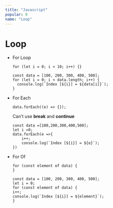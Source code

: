 ```yaml
---
title: "Javascript"
popular: 0
name: "Loop"
---
```


# Loop

- For Loop

  ```
  for (let i = 0; i < 10; i++) {}
  ```

  ```
  const data = [100, 200, 300, 400, 500];
  for (let i = 0; i < data.length; i++) {
    console.log(`Index [${i}] = ${data[i]}`);
  }
  ```

- For Each

  ```
  data.forEach((e) => {});
  ```

  Can't use **break** and **continue**

  ```
  const data =[100,200,300,400,500];
  let i =0;
  data.forEach(e =>{
      i++;
      console.log(`Index [${i}] = ${e}`);
  })
  ```

- For Of

  ```
  for (const element of data) {
  }
  ```

  ```
  const data = [100, 200, 300, 400, 500];
  let i = 0;
  for (const element of data) {
  i++;
  console.log(`Index [${i}] = ${element}`);
  }
  ```
